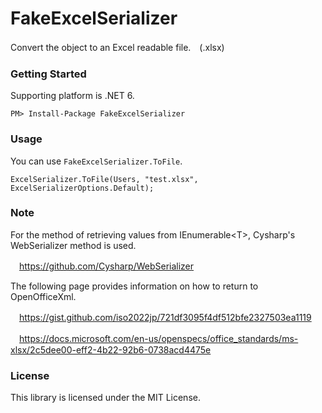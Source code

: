 # FakeExcelSerializer
Convert the object to an Excel readable file.　(.xlsx)

### Getting Started
Supporting platform is .NET 6.

~~~
PM> Install-Package FakeExcelSerializer
~~~

### Usage
You can use `FakeExcelSerializer.ToFile`.

~~~
ExcelSerializer.ToFile(Users, "test.xlsx", ExcelSerializerOptions.Default);
~~~

### Note

For the method of retrieving values from IEnumerable\<T\>, Cysharp's WebSerializer method is used.

　https://github.com/Cysharp/WebSerializer
  
The following page provides information on how to return to OpenOfficeXml.

　https://gist.github.com/iso2022jp/721df3095f4df512bfe2327503ea1119

　https://docs.microsoft.com/en-us/openspecs/office_standards/ms-xlsx/2c5dee00-eff2-4b22-92b6-0738acd4475e
  
### License
This library is licensed under the MIT License.
